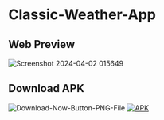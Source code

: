 # Classic-Weather-App

## Web Preview
![Screenshot 2024-04-02 015649](https://github.com/nafismahmud181/Classic-Weather-App/assets/83793002/1b69051c-f0a1-48cc-98a8-5e3f63f686d9)

## Download APK

![Download-Now-Button-PNG-File](https://github.com/nafismahmud181/Classic-Weather-App/assets/83793002/ab44394a-3006-4a24-9dd2-3c69f271106e)
[![APK](https://github.com/nafismahmud181/Classic-Weather-App/assets/83793002/ab44394a-3006-4a24-9dd2-3c69f271106e)](https://drive.google.com/file/d/11gcq6L7UZyzgF-JX5hl8P3dea81TK4eG/view?usp=sharing)
